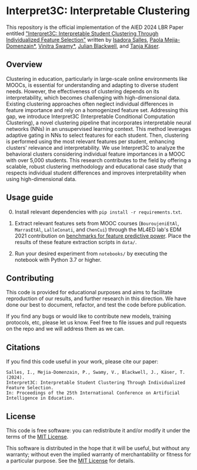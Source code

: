 # Interpret3C: Interpretable Clustering

This repository is the official implementation of the AIED 2024 LBR Paper entitled ["Interpret3C: Interpretable Student Clustering Through Individualized Feature Selection"]() written by [Isadora Salles](https://github.com/isadorasalles), [Paola Mejia-Domenzain*](https://github.com/paola-md), [Vinitra Swamy*](http://github.com/vinitra), [Julian Blackwell](https://ch.linkedin.com/in/julian-blackwell-93407a13b), and [Tanja Käser](https://people.epfl.ch/tanja.kaeser/?lang=en).

## Overview

Clustering in education, particularly in large-scale online environments like MOOCs, is essential for understanding and adapting to diverse student needs. However, the effectiveness of clustering depends on its interpretability, which becomes challenging with high-dimensional data. Existing clustering approaches often neglect individual differences in feature importance and rely on a homogenized feature set. Addressing this gap, we introduce Interpret3C (Interpretable Conditional Computation Clustering), a novel clustering pipeline that incorporates interpretable neural networks (NNs) in an unsupervised learning context. This method leverages adaptive gating in NNs to select features for each student. Then, clustering is performed using the most relevant features per student, enhancing clusters' relevance and interpretability. We use Interpret3C to analyze the behavioral clusters considering individual feature importances in a MOOC with over 5,000 students. This research contributes to the field by offering a scalable, robust clustering methodology and educational case study that respects individual student differences and improves interpretability when using high-dimensional data.

## Usage guide

0. Install relevant dependencies with `pip install -r requirements.txt`.

1. Extract relevant features sets from MOOC courses (`BouroujeniEtAl`, `MarrasEtAl`, `LalleConati`, and `ChenCui`) through the ML4ED lab's EDM 2021 contribution on [benchmarks for feature predictive power](https://github.com/epfl-ml4ed/flipped-classroom). Place the results of these feature extraction scripts in `data/`.
  
2. Run your desired experiment from `notebooks/` by executing the notebook with Python 3.7 or higher.

## Contributing 

This code is provided for educational purposes and aims to facilitate reproduction of our results, and further research 
in this direction. We have done our best to document, refactor, and test the code before publication.

If you find any bugs or would like to contribute new models, training protocols, etc, please let us know. Feel free to file issues and pull requests on the repo and we will address them as we can.

## Citations
If you find this code useful in your work, please cite our paper:

```
Salles, I., Mejia-Domenzain, P., Swamy, V., Blackwell, J., Käser, T. (2024). 
Interpret3C: Interpretable Student Clustering Through Individualized Feature Selection. 
In: Proceedings of the 25th International Conference on Artificial Intelligence in Education. 
```

## License
This code is free software: you can redistribute it and/or modify it under the terms of the [MIT License](LICENSE).

This software is distributed in the hope that it will be useful, but without any warranty; without even the implied warranty of merchantability or fitness for a particular purpose. See the [MIT License](LICENSE) for details.


